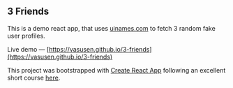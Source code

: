 ## 3 Friends

This is a demo react app, that uses [uinames.com](https://uinames.com/) to fetch 3 random fake user profiles.

Live demo — [https://vasusen.github.io/3-friends](https://vasusen.github.io/3-friends)

This project was bootstrapped with [Create React App](https://github.com/facebookincubator/create-react-app) following an excellent short course [here](https://udilia.com/courses/learn-react-by-building-a-web-app).
